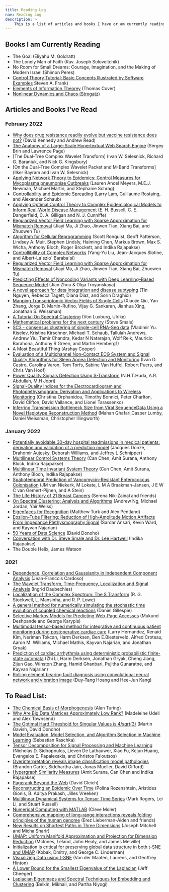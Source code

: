 ```yaml
---
title: Reading Log
nav: Reading Log
description: >
    This is a list of articles and books I have or am currently reading.
---
```


## Books I am Currently Reading
- The Goal (Eliyahu M. Goldratt)
- The Lonely Man of Faith (Rav. Joseph Soloveitchik)
- No Room for Small Dreams: Courage, Imagination, and the Making of Modern Israel (Shimon Peres)
- [Control Theory Tutorial: Basic Concepts Illustrated by Software Examples](https://library.oapen.org/bitstream/id/ca08ee4d-3639-43d0-81b7-f53ebdfd1e03/1002170.pdf) Steven A. Frank)
- [Elements of Information Theorey](https://drive.google.com/file/d/1zQ6PUNGxg1kgJyIcyO2JKJmuTRHU6JI2/view) (Thomas Cover)
- <a href="https://www.biodyn.ro/course/literatura/Nonlinear_Dynamics_and_Chaos_2018_Steven_H._Strogatz.pdf">Nonlinear Dynamics and Chaos (Strogatz)</a>

## Articles and Books I've Read

### February 2022
- [Why does drug resistance readily evolve but vaccine resistance does not?](https://royalsocietypublishing.org/doi/10.1098/rspb.2016.2562) (David Kennedy and Andrew Read)
- [The Anatomy of a Large-Scale Hypertextual Web Search Engine](https://snap.stanford.edu/class/cs224w-readings/Brin98Anatomy.pdf) (Sergey Brin and Lawrence Page)
- [The Dual-Tree Complex Wavelet Transform]<!-- In an email from Jonathan on 1/25/2022 --> (Ivan W. Selesnick, Richard G. Baraniuk, and Nick G. Kingsbury)
- [On the Dual-Tree Complex Wavelet Packet and M-Band Transforms]<!-- In an email from Jonathan on 1/25/2022 --> (̇Ilker Bayram and Ivan W. Selesnick)
- [Applying Network Theory to Epidemics: Control Measures for Mycoplasma pneumoniae Outbreaks](https://www.ncbi.nlm.nih.gov/pmc/articles/PMC3369603/pdf/02-0188.pdf) (Lauren Ancel Meyers, M.E.J. Newman, Michael Martin, and Stephanie Schrag)
- [Controllability and Epidemic Spreading](http://snap.stanford.edu/class/cs224w-2015/projects_2015/Controllability_and_epidemic_spreading.pdf) (Larry Lam, Guillaume Rostaing, and Alexander Schaub)
- [Applying Optimal Control Theory to Complex Epidemiological Models to Inform Real-World Disease Management](https://royalsocietypublishing.org/doi/pdf/10.1098/rstb.2018.0284) (E. H. Bussell, C. E. Dangerfield, C. A. Gilligan and N. J. Cunniffe)
- [Regularized Vector Field Learning with Sparse Approximation for Mismatch Removal](https://www.vlrlab.net/admin/uploads/avatars/Regularized_vector_field_learning_with_sparse_approximation_for_mismatch_removal.pdf) (Jiayi Ma, Ji Zhao, Jinwen Tian, Xiang Bai, and Zhuowen Tu)
- [Algorithm for Cellular Reprogramming](https://www.pnas.org/content/pnas/114/45/11832.full.pdf) (Scott Ronquist, Geoff Patterson, Lindsey A. Muir, Stephen Lindsly, Haiming Chen, Markus Brown, Max S. Wicha, Anthony Bloch, Roger Brockett, and Indika Rajapakse)
- [Controllibility of Complex Networks](https://barabasi.com/f/329.pdf) (Yang-Yu Liu, Jean-Jacques Slotine, and Albert-La´szlo´ Baraba´si)
- [Regularized Vector Field Learning with Sparse Approximation for Mismatch Removal](https://drive.google.com/file/d/1w0k3jZtZhAORDLY96HFtEqbR64kp1W7g/view?usp=sharing) (Jiayi Ma, Ji Zhao, Jinwen Tian, Xiang Bai, Zhuowen Tu)
- [Predicting Effects of Noncoding Variants with Deep Learning–Based Sequence Model](https://www.nature.com/articles/nmeth.3547) (Jian Zhou & Olga Troyanskaya)
- [A novel approach for data integration and disease subtyping](https://drive.google.com/file/d/1JEy2Y7URtQnIm9eB8s9lOVQ3uAHZozFf/view?usp=sharing) (Tin Nguyen, Rebecca Tagett, Diana Diaz, and Sorin Draghici)
- [Mapping Transcriptomic Vector Fields of Single Cells](https://drive.google.com/file/d/1qR7j10VyNu1TRD5uRdoI2D4RwwLJFfud/view?usp=sharing) (Xiaojie Qiu, Yan Zhang, Jorge D. Martin-Rufino, Vijay G. Sankaran, Jianhua Xing, Jonathan S. Weissman)
- [A Tutorial On Spectral Clustering](https://drive.google.com/file/d/1Jq9MBRMxDfgnnSZmeVtrYvOb2-vksEIS/view) (Von Luxburg, Ulrike)
- [Mathematical problems for the next century](https://drive.google.com/file/d/1NTW_cTjlAcLgezxLp8aufxxojaJNKFlk/view) (Steve Smale)
- [SC3 - consensus clustering of single-cell RNA-Seq data](https://pubmed.ncbi.nlm.nih.gov/28346451/) (Vladimir Yu. Kiselev, Kristina Kirschner, Michael T. Schaub, Tallulah Andrews, Andrew Yiu, Tamir Chandra, Kedar N Natarajan, Wolf Reik, Mauricio Barahona, Anthony R Green, and Martin Hemberg1)
- A Most Beautiful Thing (Arshay Cooper)
- [Evaluation of a Multichannel Non-Contact ECG System and Signal Quality Algorithms for Sleep Apnea Detection and Monitoring](https://www.ncbi.nlm.nih.gov/pmc/articles/PMC5855940/pdf/sensors-18-00577.pdf) (Ivan D. Castro, Carolina Varon, Tom Torfs, Sabine Van Huffel, Robert Puers, and Chris Van Hoof)
- [Power Quality Signals Detection Using S-Transform](https://core.ac.uk/download/pdf/235644898.pdf) (N.H.T.Huda, A.R. Abdullah, M.H Jopri)
- [Signal-Quality Indices for the Electrocardiogram and Photoplethysmogram: Derivation and Applications to Wireless Monitoring](https://ieeexplore.ieee.org/stamp/stamp.jsp?tp=&arnumber=6862843) (Christina Orphanidou, Timothy Bonnici, Peter Charlton, David Clifton, David Vallance, and Lionel Tarassenko)
- [Inferring Transmission Bottleneck Size from Viral SequenceData Using a Novel Haplotype Reconstruction Method](https://journals.asm.org/doi/epdf/10.1128/JVI.00014-20) (Mahan Ghafari,Casper Lumby, Daniel Weissman, Christopher Illingworth)

### January 2022
- [Potentially avoidable 30-day hospital readmissions in medical patients: derivation and validation of a prediction model](https://jamanetwork.com/journals/jamainternalmedicine/fullarticle/1672282) (Jacques Donzé, Drahomir Aujesky, Deborah Williams, and Jeffrey L Schnipper)
- [Multilinear Control Systems Theory](https://drive.google.com/file/d/1F0ZGoVWeKSWemXvSp6ilTwLS8N7j6n71/view) (Can Chen, Amit Surana, Anthony Block, Indika Rajapakse)
- [Multilinear Time Invariant System Theory](https://drive.google.com/file/d/1LATMTiwkxjBT3_oI5PODA5FnmE2gtkyE/view) (Can Chen, Amit Surana, Anthony Bloch, Indika Rajapakse)
- [Spatiotemporal Prediction of Vancomycin-Resistant Enterococcus Colonisation](https://pubmed.ncbi.nlm.nih.gov/35057734/) (JM van Niekerk, M Lokate, L M A Braakman-Jansen, J E W C van Gemert-Pijnen, and A Stein)
- [The Life History of 21 Breast Cancers](https://pubmed.ncbi.nlm.nih.gov/22608083/) (Serena Nik-Zainal and friends)
- [On Spectral Clustering: Analysis and Algorithms](https://ai.stanford.edu/~ang/papers/nips01-spectral.pdf) (Andrew Ng, Michael Jordan, Yair Weiss)
- [Eigenfaces for Recognition](https://drive.google.com/file/d/1JvFdAp15uf1UGlJS30TNducVE5BNcpTp/view) (Matthew Turk and Alex Pentland)
- [Epsilon-Tube Filtering: Reduction of High-Amplitude Motion Artifacts From Impedance Plethysmography Signal](https://ieeexplore.ieee.org/stamp/stamp.jsp?arnumber=6785963) (Sardar Ansari, Kevin Ward, and Kayvan Najarian)
- [50 Years of Data Science](https://drive.google.com/file/d/1x9ZsIo8mhINNjHlGd5r_q7jEyKNlMOk8/view) (David Donoho)
- [Conversation with Dr. Steve Smale and Dr. Lee Hartwell](https://drive.google.com/file/d/1GfW_AD97HGbRa2yVuNK-Uix49piaEh2P/view) (Indika Rajapakse)
- The Double Helix, James Watson

### 2021
- [Dependence, Correlation and Gaussianity in Independent Component Analysis](https://www.jmlr.org/papers/volume4/cardoso03a/cardoso03a.pdf) (Jean-Francois Cardoso)
- [The Wavelet Transform, Time-Frequency, Localization and Signal Analysis](https://services.math.duke.edu/~ingrid/publications/ieee36-1990.pdf) (Ingrid Daubechies)
- [Localization of the Complex Spectrum: The S Transform](http://citeseerx.ist.psu.edu/viewdoc/download?doi=10.1.1.462.1500&rep=rep1&type=pdf) (R. G. Stockwell, L. Mansinha, and R. P. Lowe)
- [A general method for numerically simulating the stochastic time evolution of coupled chemical reactions](https://www.sciencedirect.com/science/article/pii/0021999176900413) (Daniel Gillespie)
- [Selective Markov Models for Predicting Web-Page Accesses](https://archive.siam.org/meetings/sdm01/pdf/sdm01_04.pdf) (Mukund Deshpande and George Karypis)
- [Multimodal tensor-based method for integrative and continuous patient monitoring during postoperative cardiac care](https://www.sciencedirect.com/science/article/pii/S0933365721000257) (Larry Hernandez, Renaid Kim, Neriman Tokcan, Harm Derksen, Ben E.Biesterveld, Alfred Croteau, Aaron  M. Williams, Michael Mathis, Kayvan Najarian, and Jonathan Gryak)
- [Prediction of cardiac arrhythmia using deterministic probabilistic finite-state automata](https://www.sciencedirect.com/science/article/pii/S1746809420303347) (Zhi Li, Harm Derksen, Jonathan Gryak, Cheng Jiang, Zijun Gao, Winston Zhang, Hamid Ghanbari, Pujitha Gunaratne, and Kayvan Najarian)
- [Rolling element bearing fault diagnosis using convolutional neural network and vibration image](https://www.sciencedirect.com/science/article/abs/pii/S1389041717303261) (Duy-Tang Hoang and Hee-Jun Kang)

## To Read List:
- [The Chemical Basis of Morphogenesis](https://www.dna.caltech.edu/courses/cs191/paperscs191/turing.pdf) (Alan Turing)
- [Why Are Big Data Matrices Approximately Low Rank?](https://drive.google.com/file/d/1UvWK3nFKOvP_ik7cAqqbsUfKJeO02cP4/view) (Madeleine Udell and Alex Townsend)
- [The Optimal Hard Threshold for Singular Values is 4/sqrt(3)](https://drive.google.com/file/d/1MAKkzKU9BJlD-pEJ__4e9jRmKvLhiDyq/view) (Martin Gavish, David Donoho)
- [Model Evaluation, Model Selection, and Algorithm Selection in Machine Learning](https://arxiv.org/abs/1811.12808) (Sebastian Raschka)
- [Tensor Decomposition for Signal Processing and Machine Learning](https://arxiv.org/pdf/1607.01668.pdf) (Nicholas D. Sidiropoulos,  Lieven De Lathauwer, Xiao Fu, Kejun
Huang,  Evangelos E. Papalexakis, and Christos Faloutsos)
- [Overinterpretation reveals image classification model pathologies](https://arxiv.org/pdf/2003.08907.pdf) (Brandon Carter, Siddhartha Jain, Jonas Mueller, David Gifford)
- [Hypergraph Similarity Measures](https://drive.google.com/file/d/1nnG30anFDVJnVE-T5ai80dPaVMjIGWgz/view) (Amit Surana, Can Chen and Indika Rajapakse)
- [Pagerank Beyond the Web](https://arxiv.org/pdf/1407.5107.pdf) (David Gleich)
- [Reconstructing an Epidemic Over Time](https://faculty.cc.gatech.edu/~badityap/papers/cult-kdd16.pdf) (Polina Rozenshtein, Aristides Gionis, B. Aditya Prakash, Jilles Vreeken)
- [Multilinear Dynamical Systems for Tensor Time Series](https://people.eecs.berkeley.edu/~russell/papers/nips13-tensor.pdf) (Mark Rogers, Lei Li, and Stuart Russell)
- [Numerical Computing with MATLAB](https://www.mathworks.com/moler/chapters.html) (Cleve Moler)
- [Comprehensive mapping of long-range interactions reveals folding principles of the human genome](https://drive.google.com/file/d/1BoAGH7ADa12dVTb0szxa5rND-C1iVJ5Z/view) (Erez Lieberman-Aiden and friends)
- [New Results on Shortest Paths in Three Dimensions](http://www.ams.sunysb.edu/~jsbm/papers/p166-mitchell.pdf) (Joseph Mitchell and Micha Sharir)
- [UMAP: Uniform Manifold Approximation and Projection for Dimension Reduction](https://drive.google.com/file/d/1qnqFYC8s1moQT5mwVoVqhZDrM5EkhjCd/view) (McInnes, Leland, John Healy, and James Melville)
- [Initialization is critical for preserving global data structure in both t-SNE and UMAP](https://drive.google.com/file/d/1RbEHfvDSbSha_V-nQeNGxtkJrmoukXRg/view) (Kobak, Dmitry, and George C. Linderman)
- [Visualizing Data using t-SNE](https://drive.google.com/file/d/1_BXHVPyLNqJyUF7cacZAxAgvspToRQXj/view) (Van der Maaten, Laurens, and Geoffrey Hinton)
- [A Lower Bound for the Smallest Eigenvalue of the Laplacian](https://drive.google.com/file/d/1jBwKUSAdDHnEzmDZa1gQY_rRcnHA71N2/view) (Jeff Cheeger)
- [Laplacian Eigenmaps and Spectral Techniques for Embedding and Clustering](https://drive.google.com/file/d/1mIr8h8w9Eb5r193ovPC9NedVJWH3WIfZ/view) (Belkin, Mikhail, and Partha Niyogi)
